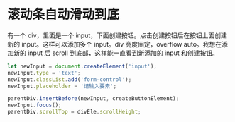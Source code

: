 # 滚动条自动滑动到底

有一个 div，里面是一个 input，下面创建按钮。点击创建按钮后在按钮上面创建新的 input。这样可以添加多个 input。div 高度固定，overflow auto。我想在添加新的 input 后 scroll 到底部，这样能一直看到新添加的 input 和创建按钮。

```javascript
let newInput = document.createElement('input');
newInput.type = 'text';
newInput.classList.add('form-control');
newInput.placeholder = '请输入要素';

parentDiv.insertBefore(newInput, createButtonElement);
newInput.focus();
parentDiv.scrollTop = divEle.scrollHeight;
```
